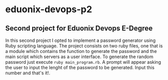 # eduonix-devops-p2
## Second project for Eduonix Devops E-Degree

In this second project I opted to implement a password generator using Ruby scripting language. The project consists on two ruby files, one that is a module which contains the function to generate the password and the main script which servers as a user interface. To generate the random password just execute `ruby main_program.rb`. A prompt will appear asking the user to input the lenght of the password to be generated. Input this number and that's it!.

